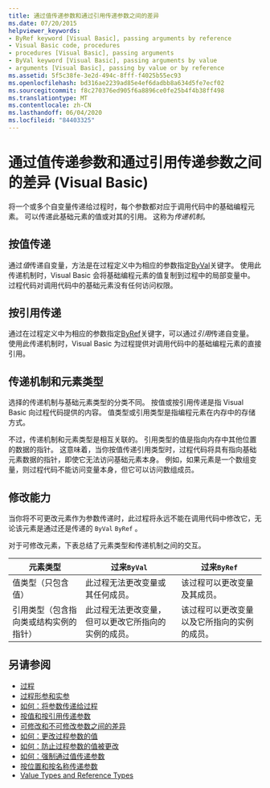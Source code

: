 ```yaml
---
title: 通过值传递参数和通过引用传递参数之间的差异
ms.date: 07/20/2015
helpviewer_keywords:
- ByRef keyword [Visual Basic], passing arguments by reference
- Visual Basic code, procedures
- procedures [Visual Basic], passing arguments
- ByVal keyword [Visual Basic], passing arguments by value
- arguments [Visual Basic], passing by value or by reference
ms.assetid: 5f5c38fe-3e2d-494c-8fff-f4025b55ec93
ms.openlocfilehash: bd316ae2239ad85e4ef6dadbb8a634d5fe7ecf02
ms.sourcegitcommit: f8c270376ed905f6a8896ce0fe25b4f4b38ff498
ms.translationtype: MT
ms.contentlocale: zh-CN
ms.lasthandoff: 06/04/2020
ms.locfileid: "84403325"
---
```

# <a name="differences-between-passing-an-argument-by-value-and-by-reference-visual-basic"></a>通过值传递参数和通过引用传递参数之间的差异 (Visual Basic)
将一个或多个自变量传递给过程时，每个参数都对应于调用代码中的基础编程元素。 可以传递此基础元素的值或对其的引用。 这称为*传递机制*。  
  
## <a name="passing-by-value"></a>按值传递  
 通过*值*传递自变量，方法是在过程定义中为相应的参数指定[ByVal](../../../language-reference/modifiers/byval.md)关键字。 使用此传递机制时，Visual Basic 会将基础编程元素的值复制到过程中的局部变量中。 过程代码对调用代码中的基础元素没有任何访问权限。  
  
## <a name="passing-by-reference"></a>按引用传递  
 通过在过程定义中为相应的参数指定[ByRef](../../../language-reference/modifiers/byref.md)关键字，可以通过*引用*传递自变量。 使用此传递机制时，Visual Basic 为过程提供对调用代码中的基础编程元素的直接引用。  
  
## <a name="passing-mechanism-and-element-type"></a>传递机制和元素类型  
 选择的传递机制与基础元素类型的分类不同。 按值或按引用传递是指 Visual Basic 向过程代码提供的内容。 值类型或引用类型是指编程元素在内存中的存储方式。  
  
 不过，传递机制和元素类型是相互关联的。 引用类型的值是指向内存中其他位置的数据的指针。 这意味着，当你按值传递引用类型时，过程代码将具有指向基础元素数据的指针，即使它无法访问基础元素本身。 例如，如果元素是一个数组变量，则过程代码不能访问变量本身，但它可以访问数组成员。  
  
## <a name="ability-to-modify"></a>修改能力  
 当你将不可更改元素作为参数传递时，此过程将永远不能在调用代码中修改它，无论该元素是通过还是传递的 `ByVal` `ByRef` 。  
  
 对于可修改元素，下表总结了元素类型和传递机制之间的交互。  
  
|元素类型|过来`ByVal`|过来`ByRef`|  
|------------------|--------------------|--------------------|  
|值类型（只包含值）|此过程无法更改变量或其任何成员。|该过程可以更改变量及其成员。|  
|引用类型（包含指向类或结构实例的指针）|此过程无法更改变量，但可以更改它所指向的实例的成员。|该过程可以更改变量以及它所指向的实例的成员。|  
  
## <a name="see-also"></a>另请参阅

- [过程](./index.md)
- [过程形参和实参](./procedure-parameters-and-arguments.md)
- [如何：将参数传递给过程](./how-to-pass-arguments-to-a-procedure.md)
- [按值和按引用传递参数](./passing-arguments-by-value-and-by-reference.md)
- [可修改和不可修改参数之间的差异](./differences-between-modifiable-and-nonmodifiable-arguments.md)
- [如何：更改过程参数的值](./how-to-change-the-value-of-a-procedure-argument.md)
- [如何：防止过程参数的值被更改](./how-to-protect-a-procedure-argument-against-value-changes.md)
- [如何：强制通过值传递参数](./how-to-force-an-argument-to-be-passed-by-value.md)
- [按位置和按名称传递参数](./passing-arguments-by-position-and-by-name.md)
- [Value Types and Reference Types](../data-types/value-types-and-reference-types.md)
